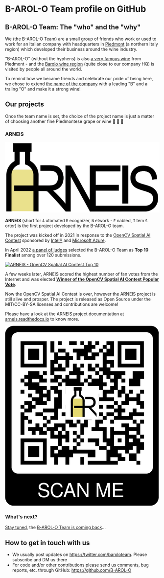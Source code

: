 # B-AROL-O Team profile on GitHub

<!--
Hi there 👋

**B-AROL-O/B-AROL-O** is a ✨ _special_ ✨ repository because its `README.md` (this file) appears on your GitHub profile.

Here are some ideas to get you started:

- 🔭 I’m currently working on ...
- 🌱 I’m currently learning ...
- 👯 I’m looking to collaborate on ...
- 🤔 I’m looking for help with ...
- 💬 Ask me about ...
- 📫 How to reach me: ...
- 😄 Pronouns: ...
- ⚡ Fun fact: ...
-->

## B-AROL-O Team: The "who" and the "why"

We (the B-AROL-O Team) are a small group of friends who work or used to work for an Italian company with headquarters in [Piedmont](https://en.wikipedia.org/wiki/Piedmont_(wine)) (a northern Italy region) which developed their business around the wine industry.

"B-AROL-O" (without the hyphens) is also [a very famous wine](https://en.wikipedia.org/wiki/Barolo) from Piedmont - and the [Barolo wine region](https://www.decanter.com/wine/wine-regions/piedmont-wine-region/barolo/) (quite close to our company HQ) is visited by people all around the world.

To remind how we became friends and celebrate our pride of being here, we chose to extend [the name of the company](https://www.arol.com/) with a leading "B" and a traling "O" and make it a strong wine!

<!-- we used to say "[this company](https://www.arol.com/) is in the heart of "B-AROL-O" ❤️ -->

<!-- It looked like our love was shared! -->

## Our projects

Once the team name is set, the choice of the project name is just a matter of choosing another fine Piedmontese grape or wine 🍷 🍇 🥂

### ARNEIS

[![arneis-logo.png](https://raw.githubusercontent.com/B-AROL-O/ARNEIS/main/docs/images/arneis-logo.png)](https://arneis.readthedocs.io)

**ARNEIS** (short for ``A`` utomated ``R`` ecognizer,  ``N`` etwork - ``E`` nabled, ``I`` tem ``S`` orter) is the first project developed by the B-AROL-O team.

The project was kicked off in 2021 in response to the [OpenCV Spatial AI Contest](https://opencv.org/opencv-spatial-ai-contest/) sponsored by [Intel&reg;](https://www.intel.com/) and [Microsoft Azure](https://azure.microsoft.com/).

In April 2022 [a panel of judges](https://opencv.org/blog/2022/04/15/meet-the-judges-for-opencv-spatial-ai-contest/) selected the B-AROL-O Team as **Top 10 Finalist** among over 120 submissions.

[![ARNEIS - OpenCV Spatial AI Contest Top 10](https://user-images.githubusercontent.com/75182/164913525-176820e5-eb7e-4f74-b3da-f7adf01dda9c.png)](https://www.youtube.com/watch?v=mijyQ9Kjg9Y "ARNEIS - OpenCV Spatial AI Contest Top 10")

<!-- [![2022-04-21-opencv-spatial-ai-contest-top-10-finalist.png](https://raw.githubusercontent.com/B-AROL-O/ARNEIS/main/docs/images/2022-04-21-opencv-spatial-ai-contest-top-10-finalist.png)](https://form.jotform.com/221086334784156) -->

<!-- Please vote and have friends vote for "**Team B-AROL-O - ARNEIS**" [on this site](https://form.jotform.com/221086334784156)! -->

A few weeks later, ARNEIS scored the highest number of fan votes from the Internet and was elected **[Winner of the OpenCV Spatial AI Contest Popular Vote](https://opencv.org/blog/2022/06/13/announcing-the-opencv-spatial-ai-contest-popular-vote-winner/)**.

Now the OpenCV Spatial AI Contest is over, however the ARNEIS project is still alive and prosper.
The project is released as Open Source under the MIT/CC-BY-SA licenses and contributions are welcome!

Please have a look at the ARNEIS project documentation at [arneis.readthedocs.io](https://arneis.readthedocs.io) to know more.

[![arneis-qr-code.png](https://github.com/B-AROL-O/ARNEIS/blob/main/docs/images/arneis-qr-code.png?raw=true)](https://arneis.readthedocs.io)

### What's next?

[Stay tuned](https://twitter.com/baroloteam), the [B-AROL-O Team is coming back](https://www.hackster.io/projects/845012)...

## How to get in touch with us

* We usually post updates on <https://twitter.com/baroloteam>. Please subscribe and DM us there
* For code and/or other contributions please send us comments, bug reports, etc. through GitHub: <https://github.com/B-AROL-O>

<!-- EOF -->

